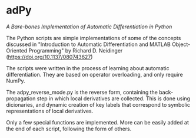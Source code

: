 # adPy
*A Bare-bones Implementation of Automatic Differentiation in Python*

The Python scripts are simple implementations of some of the concepts discussed in "Introduction to Automatic Differentiation and MATLAB Object-Oriented Programming" by Richard D. Neidinger (https://doi.org/10.1137/080743627)

The scripts were written in the process of learning about automatic differentiation. They are based on operator overloading, and only require NumPy. 

The adpy_reverse_mode.py is the reverse form, containing the back-propagation step in which local derivatives are collected. This is done using dicionaries, and dynamic creation of key labels that correspond to symbolic representations of local derivatives.

Only a few special functions are implemented. More can be easily added at the end of each script, following the form of others.
